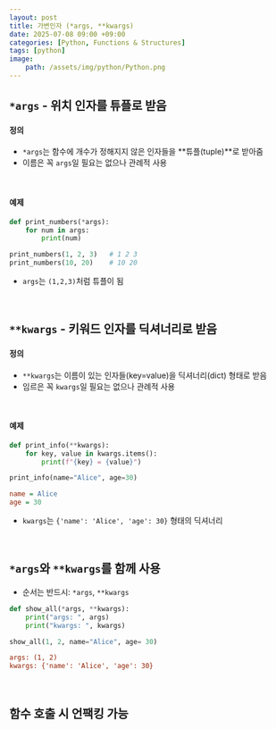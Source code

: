 ```yaml
---
layout: post
title: 가변인자 (*args, **kwargs)
date: 2025-07-08 09:00 +09:00
categories: [Python, Functions & Structures]
tags: [python]
image:
    path: /assets/img/python/Python.png
---
```


## `*args` - 위치 인자를 튜플로 받음

#### 정의

- `*args`는 함수에 개수가 정해지지 않은 인자들을 **튜플(tuple)**로 받아줌
- 이름은 꼭 `args`일 필요는 없으나 관례적 사용

<br>

#### 예제

```python
def print_numbers(*args):
    for num in args:
        print(num)

print_numbers(1, 2, 3)   # 1 2 3
print_numbers(10, 20)    # 10 20
```

- `args`는 `(1,2,3)`처럼 튜플이 됨

<br>

## `**kwargs` - 키워드 인자를 딕셔너리로 받음

#### 정의

- `**kwargs`는 이름이 있는 인자들(key=value)을 딕셔너리(dict) 형태로 받음
- 임르은 꼭 `kwargs`일 필요는 없으나 관례적 사용

<br>

#### 예제

```python
def print_info(**kwargs):
    for key, value in kwargs.items():
        print(f"{key} = {value}")

print_info(name="Alice", age=30)
```

```ini
name = Alice
age = 30
```

- `kwargs`는 `{'name': 'Alice', 'age': 30}` 형태의 딕셔너리

<br>

## `*args`와 `**kwargs`를 함께 사용

- 순서는 반드시: `*args`, `**kwargs`

```python
def show_all(*args, **kwargs):
    print("args: ", args)
    print("kwargs: ", kwargs)

show_all(1, 2, name="Alice", age= 30)
```

```ini
args: (1, 2)
kwargs: {'name': 'Alice', 'age': 30}
```

<br>

## 함수 호출 시 언팩킹 가능

